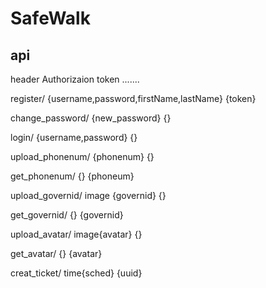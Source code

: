 # SafeWalk
## api
header
Authorizaion
token .......

register/
{username,password,firstName,lastName}
{token}

change_password/
{new_password}
{}

login/
{username,password}
{}

upload_phonenum/
{phonenum}
{}

get_phonenum/
{}
{phoneum}

upload_governid/
image {governid}
{}

get_governid/
{}
{governid}

upload_avatar/
image{avatar}
{}

get_avatar/
{}
{avatar}

creat_ticket/
time{sched}
{uuid}



